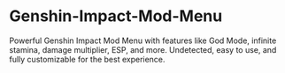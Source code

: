 # Genshin-Impact-Mod-Menu
Powerful Genshin Impact Mod Menu with features like God Mode, infinite stamina, damage multiplier, ESP, and more. Undetected, easy to use, and fully customizable for the best experience.
